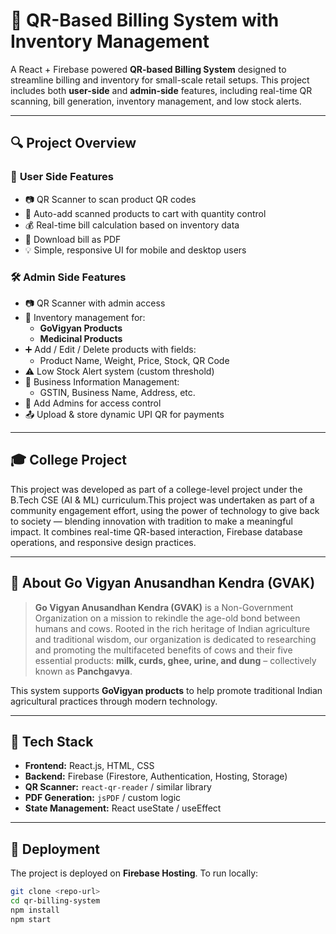 # 🧾 QR-Based Billing System with Inventory Management

A React + Firebase powered **QR-based Billing System** designed to streamline billing and inventory for small-scale retail setups. This project includes both **user-side** and **admin-side** features, including real-time QR scanning, bill generation, inventory management, and low stock alerts.

---

## 🔍 Project Overview

### 👤 **User Side Features**
- 📷 QR Scanner to scan product QR codes
- 🛒 Auto-add scanned products to cart with quantity control
- 💰 Real-time bill calculation based on inventory data
- 📄 Download bill as PDF
- 💡 Simple, responsive UI for mobile and desktop users

### 🛠️ **Admin Side Features**
- 📷 QR Scanner with admin access
- 🧾 Inventory management for:
  - **GoVigyan Products**
  - **Medicinal Products**
- ➕ Add / Edit / Delete products with fields:
  - Product Name, Weight, Price, Stock, QR Code
- ⚠️ Low Stock Alert system (custom threshold)
- 🏬 Business Information Management:
  - GSTIN, Business Name, Address, etc.
- 👤 Add Admins for access control
- 📤 Upload & store dynamic UPI QR for payments

---
## 🎓 College Project

This project was developed as part of a college-level project under the B.Tech CSE (AI & ML) curriculum.This project was undertaken as part of a community engagement effort, using the power of technology to give back to society — blending innovation with tradition to make a meaningful impact.
It combines real-time QR-based interaction, Firebase database operations, and responsive design practices.

---

## 🌿 About Go Vigyan Anusandhan Kendra (GVAK)

> **Go Vigyan Anusandhan Kendra (GVAK)** is a Non-Government Organization on a mission to rekindle the age-old bond between humans and cows. Rooted in the rich heritage of Indian agriculture and traditional wisdom, our organization is dedicated to researching and promoting the multifaceted benefits of cows and their five essential products: **milk, curds, ghee, urine, and dung** – collectively known as **Panchgavya**.

This system supports **GoVigyan products** to help promote traditional Indian agricultural practices through modern technology.

---

## 🔧 Tech Stack

- **Frontend:** React.js, HTML, CSS
- **Backend:** Firebase (Firestore, Authentication, Hosting, Storage)
- **QR Scanner:** `react-qr-reader` / similar library
- **PDF Generation:** `jsPDF` / custom logic
- **State Management:** React useState / useEffect

---

## 🚀 Deployment

The project is deployed on **Firebase Hosting**. To run locally:

```bash
git clone <repo-url>
cd qr-billing-system
npm install
npm start

